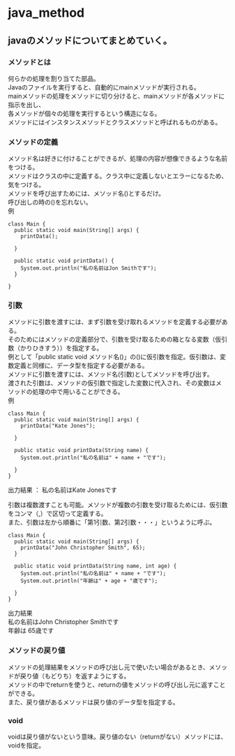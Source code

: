 # java_method
## javaのメソッドについてまとめていく。
### メソッドとは
何らかの処理を割り当てた部品。  
Javaのファイルを実行すると、自動的にmainメソッドが実行される。  
mainメソッドの処理をメソッドに切り分けると、mainメソッドが各メソッドに指示を出し、  
各メソッドが個々の処理を実行するという構造になる。  
メソッドにはインスタンスメソッドとクラスメソッドと呼ばれるものがある。  

### メソッドの定義
メソッド名は好きに付けることができるが、処理の内容が想像できるような名前をつける。  
メソッドはクラスの中に定義する。クラス中に定義しないとエラーになるため、気をつける。  
メソッドを呼び出すためには、メソッド名()とするだけ。  
呼び出しの時の()を忘れない。  
例  
```
class Main {
  public static void main(String[] args) {
    printData();
    
  }
  
  public static void printData() {
    System.out.println("私の名前はJon Smithです");
  }
  
}
```
  
### 引数
メソッドに引数を渡すには、まず引数を受け取れるメソッドを定義する必要がある。  
そのためにはメソッドの定義部分で、引数を受け取るための箱となる変数（仮引数（かりひきすう））を指定する。  
例として「public static void メソッド名()」の()に仮引数を指定。仮引数は、変数定義と同様に、データ型を指定する必要がある。  
メソッドに引数を渡すには、メソッド名(引数)としてメソッドを呼び出す。  
渡された引数は、メソッドの仮引数で指定した変数に代入され、その変数はメソッドの処理の中で用いることができる。  
例  
```
class Main {
  public static void main(String[] args) {
    printData("Kate Jones");
    
  }

  public static void printData(String name) {
    System.out.println("私の名前は" + name + "です");
    
  }
}
```
出力結果 ： 私の名前はKate Jonesです  

引数は複数渡すことも可能。メソッドが複数の引数を受け取るためには、仮引数をコンマ（,）で区切って定義する。  
また、引数は左から順番に「第1引数、第2引数・・・」というように呼ぶ。
```
class Main {
  public static void main(String[] args) {
    printData("John Christopher Smith", 65);
  }

  public static void printData(String name, int age) {
    System.out.println("私の名前は" + name + "です");
    System.out.println("年齢は" + age + "歳です");
    
  }
}
```
出力結果  
私の名前はJohn Christopher Smithです  
年齢は 65歳です

### メソッドの戻り値  
メソッドの処理結果をメソッドの呼び出し元で使いたい場合があるとき、メソッドが戻り値（もどりち）を返すようにする。  
メソッドの中でreturnを使うと、returnの値をメソッドの呼び出し元に返すことができる。  
また、戻り値があるメソッドは戻り値のデータ型を指定する。 

### void  
voidは戻り値がないという意味。戻り値のない（returnがない）メソッドには、voidを指定。
